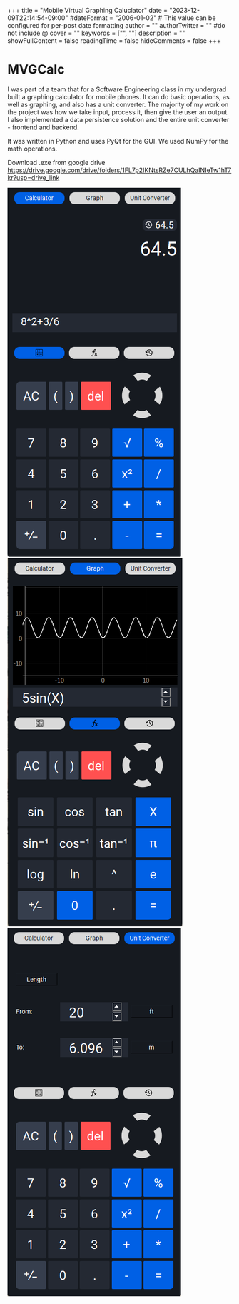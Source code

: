 +++
title = "Mobile Virtual Graphing Caluclator"
date = "2023-12-09T22:14:54-09:00"
#dateFormat = "2006-01-02" # This value can be configured for per-post date formatting
author = ""
authorTwitter = "" #do not include @
cover = ""
keywords = ["", ""]
description = ""
showFullContent = false
readingTime = false
hideComments = false
+++

# MVGCalc

I was part of a team that for a Software Engineering class in my undergrad built a graphing calculator for mobile phones.  It can do basic operations, as well as graphing, and also has a unit converter. The majority of my work on the project was how we take input, process it, then give the user an output.  I also implemented a data persistence solution and the entire unit converter  - frontend and backend.  

It was written in Python and uses PyQt for the GUI. We used NumPy for the math operations.

Download .exe from google drive https://drive.google.com/drive/folders/1FL7p2IKNtsRZe7CULhQaINIeTw1hT7kr?usp=drive_link

![calc1](/static/mvgcalc/mvg_basic_2.png)
![calc2](/static/mvgcalc/mvg_graph_display.png)
![calc3](/static/mvgcalc/mvg_unit_conv.png)
